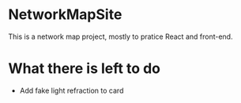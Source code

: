 # NetworkMapSite
This is a network map project, mostly to pratice React and front-end.


# What there is left to do
- Add fake light refraction to card